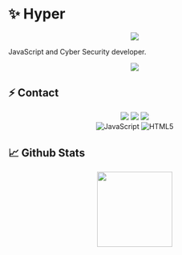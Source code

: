 # ✨ Hyper 

<div align="center">
    <img src="https://komarev.com/ghpvc/?username=Hyperxyz&color=red"/>
</div>  

 JavaScript and Cyber Security developer.

<div align="center">
    <a href="https://discord.com/users/564894186386751508" title="Discord Profile"><img src="https://lanyard-profile-readme.vercel.app/api/564894186386751508"></a>
</div>

## ⚡ Contact

<div align="center">
    <a href="https://discord.com/users/564894186386751508" target="_blank"><img src="https://img.shields.io/badge/-Hyper-1e44ee?style=for-the-badge&logo=discord&logoColor=white"></a>
    <a href="https://github.com/Hyperxyz" target="_blank"><img src="https://img.shields.io/badge/-Hyper-black?style=for-the-badge&logo=github&logoColor=white"></a>
    <a href="https://discord.gg/y835mfuhjC" target="_blank"><img src="https://img.shields.io/badge/-My%20Server-1e44ee?style=for-the-badge&logo=discord&logoColor=white"></a>
</div>


<div align="center">
    <img alt="JavaScript" align="center" src="https://img.shields.io/badge/-Javascript-edb200?style=flat-square&logo=javascript&logoColor=white"/>
    <img alt="HTML5" align="center" src="https://img.shields.io/badge/-HTML5-E34F26?style=flat-square&logo=html5&logoColor=white"/>


</div>


## 📈 Github Stats

<div align="center">
    <img src="https://github-readme-stats.vercel.app/api?username=Hyperxyz&show_icons=true&theme=radical&hide_border=true" width="%100" height="150px">
</div>
